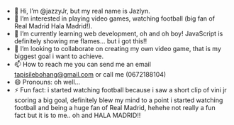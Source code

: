 - 👋 Hi, I’m @jazzyJr, but my real name is Jazlyn.
- 👀 I’m interested in playing video games, watching football (big fan of Real Madrid Hala Madrid!).
- 🌱 I’m currently learning web development, oh and oh boy! JavaScript is definitely showing me flames... but i got this!!
- 💞️ I’m looking to collaborate on creating my own video game, that is my biggest goal i want to achieve.
- 📫 How to reach me you can send me an email tapisilebohang@gmail.com or call me (0672188104)
- 😄 Pronouns: oh well...
- ⚡ Fun fact: i started watching football because i saw a short clip of vini jr scoring a big goal, definitely blew my  mind to a point i started watching football and being a huge fan of Real Madrid, hehehe not really a fun fact but it is to me.. oh and HALA MADRID!!

<!---
jazzyJr/jazzyJr is a ✨ special ✨ repository because its `README.md` (this file) appears on your GitHub profile.
You can click the Preview link to take a look at your changes.
--->
